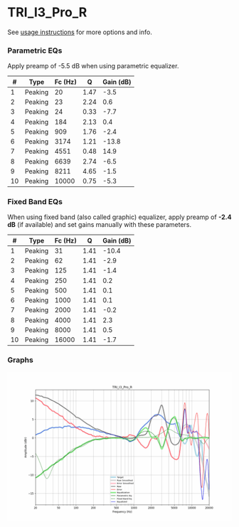 # TRI_I3_Pro_R
See [usage instructions](https://github.com/jaakkopasanen/AutoEq#usage) for more options and info.

### Parametric EQs
Apply preamp of -5.5 dB when using parametric equalizer.

|   # | Type    |   Fc (Hz) |    Q |   Gain (dB) |
|-----|---------|-----------|------|-------------|
|   1 | Peaking |        20 | 1.47 |        -3.5 |
|   2 | Peaking |        23 | 2.24 |         0.6 |
|   3 | Peaking |        24 | 0.33 |        -7.7 |
|   4 | Peaking |       184 | 2.13 |         0.4 |
|   5 | Peaking |       909 | 1.76 |        -2.4 |
|   6 | Peaking |      3174 | 1.21 |       -13.8 |
|   7 | Peaking |      4551 | 0.48 |        14.9 |
|   8 | Peaking |      6639 | 2.74 |        -6.5 |
|   9 | Peaking |      8211 | 4.65 |        -1.5 |
|  10 | Peaking |     10000 | 0.75 |        -5.3 |

### Fixed Band EQs
When using fixed band (also called graphic) equalizer, apply preamp of **-2.4 dB** (if available) and set gains manually with these parameters.

|   # | Type    |   Fc (Hz) |    Q |   Gain (dB) |
|-----|---------|-----------|------|-------------|
|   1 | Peaking |        31 | 1.41 |       -10.4 |
|   2 | Peaking |        62 | 1.41 |        -2.9 |
|   3 | Peaking |       125 | 1.41 |        -1.4 |
|   4 | Peaking |       250 | 1.41 |         0.2 |
|   5 | Peaking |       500 | 1.41 |         0.1 |
|   6 | Peaking |      1000 | 1.41 |         0.1 |
|   7 | Peaking |      2000 | 1.41 |        -0.2 |
|   8 | Peaking |      4000 | 1.41 |         2.3 |
|   9 | Peaking |      8000 | 1.41 |         0.5 |
|  10 | Peaking |     16000 | 1.41 |        -1.7 |

### Graphs
![](./TRI_I3_Pro_R.png)
